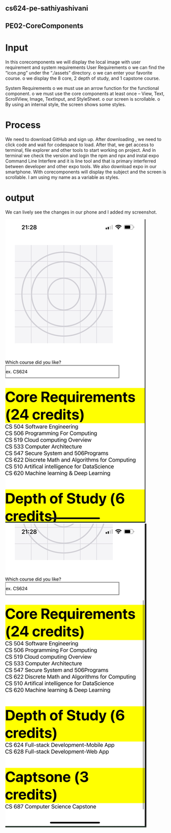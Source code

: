 ## cs624-pe-sathiyashivani
## PE02-CoreComponents

# Input
In this corecomponents we will display the local image with user requirement and system requirements
User Requirements
o	we can find the “icon.png” under the “./assets” directory.
o	we can enter your favorite course.
o	we display the 8 core, 2 depth of study, and 1 capstone course.

System Requirements
o	we must use an arrow function for the functional component.
o	we must use the core components at least once – View, Text, ScrollView, Image, TextInput, and StyleSheet.
o	our screen is scrollable.
o	By using an internal style, the screen shows some styles.

# Process
We need to download GitHub and sign up. After downloading , we need to click code and wait for codespace to load. After that, we get access to terminal, file explorer and other tools to start working on project. And in terminal we check the version and login the npm and npx and instal expo Command Line Interfere and it is line tool and that is primary interferred between developer and other expo tools. We also download expo in our smartphone. With corecomponents will display the subject and the screen is scrollable. I am using my name as a variable as styles.

# output
We can lively see the changes in our phone and I added my screenshot.

![Alt text](image.png)
![Alt text](image-1.png)
